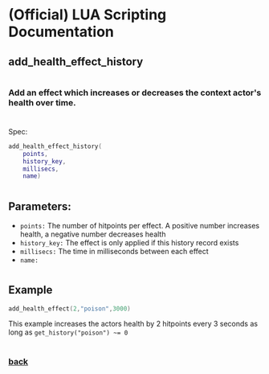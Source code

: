 
# (Official) LUA Scripting Documentation

## add_health_effect_history
#
### Add an effect which increases or decreases the context actor's health over time.
#
Spec:
```lua
add_health_effect_history(
	points,
	history_key,
	millisecs,
	name)
```
#
## Parameters:
- `points:` The number of hitpoints per effect. A positive number increases health, a negative number decreases health
- `history_key:` The effect is only applied if this history record exists
- `millisecs:` The time in milliseconds between each effect
- `name:` 
#  

## Example
```lua
add_health_effect(2,"poison",3000)
```
This example increases the actors health by 2 hitpoints every 3 seconds as long as `get_history("poison") ~= 0`
#
### [back](../other)
